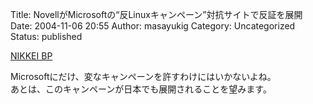 Title: NovellがMicrosoftの“反Linuxキャンペーン”対抗サイトで反証を展開
Date: 2004-11-06 20:55
Author: masayukig
Category: Uncategorized
Status: published

[NIKKEI
BP](http://itpro.nikkeibp.co.jp/free/ITPro/NEWS/20041104/152160/)

Microsoftにだけ、変なキャンペーンを許すわけにはいかないよね。  
あとは、このキャンペーンが日本でも展開されることを望みます。
